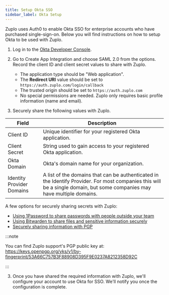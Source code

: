 ```yaml
---
title: Setup Okta SSO
sidebar_label: Okta Setup
---
```


Zuplo uses Auth0 to enable Okta SSO for enterprise accounts who have purchased
single-sign-on. Below you will find instructions on how to setup Okta to be used
with Zuplo.

1. Log in to the [Okta Developer Console](https://developer.okta.com/).

2. Go to Create App Integration and choose SAML 2.0 from the options. Record the
   client ID and client secret values to share with Zuplo.

   - The application type should be "Web application".
   - The **Redirect URI** value should be set to
     `https://auth.zuplo.com/login/callback`
   - The trusted origin should be set to `https://auth.zuplo.com`
   - No special permissions are needed. Zuplo only requires basic profile
     information (name and email).

3. Securely share the following values with Zuplo.

| Field                     | Description                                                                                                                                                              |
| ------------------------- | ------------------------------------------------------------------------------------------------------------------------------------------------------------------------ |
| Client ID                 | Unique identifier for your registered Okta application.                                                                                                                  |
| Client Secret             | String used to gain access to your registered Okta application.                                                                                                          |
| Okta Domain               | Okta's domain name for your organization.                                                                                                                                |
| Identity Provider Domains | A list of the domains that can be authenticated in the Identify Provider. For most companies this will be a single domain, but some companies may have multiple domains. |

A few options for securely sharing secrets with Zuplo:

- [Using 1Password to share passwords with people outside your team ](https://1password.com/resources/guides/sharing-passwords-with-guests/)
- [Using Bitwarden to share files and sensitive information securely](https://bitwarden.com/blog/how-to-share-files-and-sensitive-information-securely/)
- [Securely sharing information with PGP](https://medium.com/slalom-build/how-to-use-gpg-to-securely-share-secrets-with-your-team-c09c50fe77e3)

:::note

You can find Zuplo support's PGP public key at:
https://keys.openpgp.org/vks/v1/by-fingerprint/53A66C757B3F88908D395F9E0237A8212358D92C

:::

3. Once you have shared the required information with Zuplo, we'll configure
   your account to use Okta for SSO. We'll notify you once the configuration is
   complete.
